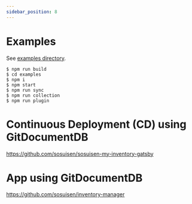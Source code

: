 ```yaml
---
sidebar_position: 8
---
```


# Examples
See [examples directory](https://github.com/sosuisen/git-documentdb/tree/main/examples).
```
$ npm run build
$ cd examples
$ npm i
$ npm start
$ npm run sync
$ npm run collection
$ npm run plugin
```

# Continuous Deployment (CD) using GitDocumentDB

https://github.com/sosuisen/sosuisen-my-inventory-gatsby

# App using GitDocumentDB

https://github.com/sosuisen/inventory-manager

